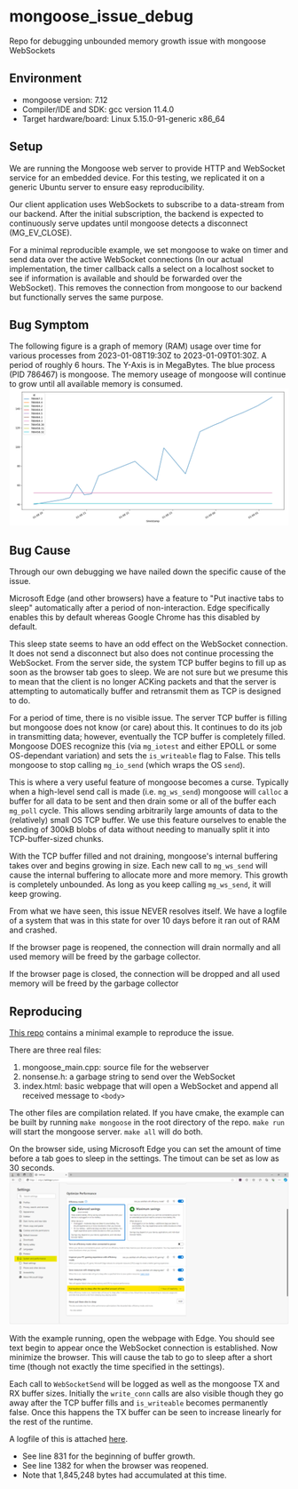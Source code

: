 # mongoose_issue_debug

Repo for debugging unbounded memory growth issue with mongoose WebSockets

## Environment

- mongoose version: 7.12
- Compiler/IDE and SDK: gcc version 11.4.0
- Target hardware/board: Linux 5.15.0-91-generic x86_64

## Setup

We are running the Mongoose web server to provide HTTP and WebSocket service for an embedded device. For this testing, we replicated it on a generic Ubuntu server to ensure easy reproducibility.

Our client application uses WebSockets to subscribe to a data-stream from our backend. After the initial subscription, the backend is expected to continuously serve updates until mongoose detects a disconnect (MG_EV_CLOSE). 

For a minimal reproducible example, we set mongoose to wake on timer and send data over the active WebSocket connections (In our actual implementation, the timer callback calls a select on a localhost socket to see if information is available and should be forwarded over the WebSocket). This removes the connection from mongoose to our backend but functionally serves the same purpose.

## Bug Symptom

The following figure is a graph of memory (RAM) usage over time for various processes from 2023-01-08T19:30Z to 2023-01-09T01:30Z. A period of roughly 6 hours. The Y-Axis is in MegaBytes. The blue process (PID 786467) is mongoose. The memory useage of mongoose will continue to grow until all available memory is consumed.
![image](./memory_graph.png)

## Bug Cause

Through our own debugging we have nailed down the specific cause of the issue.

Microsoft Edge (and other browsers) have a feature to "Put inactive tabs to sleep" automatically after a period of non-interaction. Edge specifically enables this by default whereas Google Chrome has this disabled by default.

This sleep state seems to have an odd effect on the WebSocket connection. It does not send a disconnect but also does not continue processing the WebSocket. From the server side, the system TCP buffer begins to fill up as soon as the browser tab goes to sleep. We are not sure but we presume this to mean that the client is no longer ACKing packets and that the server is attempting to automatically buffer and retransmit them as TCP is designed to do.

For a period of time, there is no visible issue. The server TCP buffer is filling but mongoose does not know (or care) about this. It continues to do its job in transmitting data; however, eventually the TCP buffer is completely filled. Mongoose DOES recognize this (via `mg_iotest` and either EPOLL or some OS-dependant variation) and sets the `is_writeable` flag to False. This tells mongoose to stop calling `mg_io_send` (which wraps the OS `send`).

This is where a very useful feature of mongoose becomes a curse. Typically when a high-level send call is made (i.e. `mg_ws_send`) mongoose will `calloc` a buffer for all data to be sent and then drain some or all of the buffer each `mg_poll` cycle. This allows sending arbitrarily large amounts of data to the (relatively) small OS TCP buffer. We  use this feature ourselves to enable the sending of 300kB blobs of data without needing to manually split it into TCP-buffer-sized chunks.

With the TCP buffer filled and not draining, mongoose's internal buffering takes over and begins growing in size. Each new call to `mg_ws_send` will cause the internal buffering to allocate more and more memory. This growth is completely unbounded. As long as you keep calling `mg_ws_send`, it will keep growing.

From what we have seen, this issue NEVER resolves itself. We have a logfile of a system that was in this state for over 10 days before it ran out of RAM and crashed.

If the browser page is reopened, the connection will drain normally and all used memory will be freed by the garbage collector.

If the browser page is closed, the connection will be dropped and all used memory will be freed by the garbage collector

## Reproducing

[This repo](https://github.com/EndlessDex/mongoose_issue_debug) contains a minimal example to reproduce the issue.

There are three real files:

1. mongoose_main.cpp: source file for the webserver
1. nonsense.h: a garbage string to send over the WebSocket
1. index.html: basic webpage that will open a WebSocket and append all received message to `<body>`

The other files are compilation related. If you have cmake, the example can be built by running `make mongoose` in the root directory of the repo. `make run` will start the mongoose server. `make all` will do both.

On the browser side, using Microsoft Edge you can set the amount of time before a tab goes to sleep in the settings. The timout can be set as low as 30 seconds.
![image](./edge_settings.png)

With the example running, open the webpage with Edge. You should see text begin to appear once the WebSocket connection is established. Now minimize the browser. This will cause the tab to go to sleep after a short time (though not exactly the time specified in the settings).

Each call to `WebSocketSend` will be logged as well as the mongoose TX and RX buffer sizes. Initially the `write_conn` calls are also visible though they go away after the TCP buffer fills and `is_writeable` becomes permanently false. Once this happens the TX buffer can be seen to increase linearly for the rest of the runtime.

A logfile of this is attached [here](./logfile.txt).

- See line 831 for the beginning of buffer growth.
- See line 1382 for when the browser was reopened.
- Note that 1,845,248 bytes had accumulated at this time.
